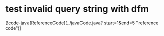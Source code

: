 
# test invalid query string with dfm

[!code-java[ReferenceCode](../javaCode.java? start=1&end=5 "reference code")]
